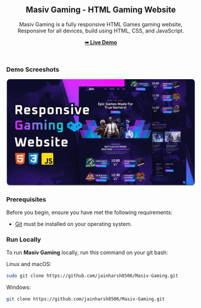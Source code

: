 <div align="center">

  <h2 align="center">Masiv Gaming - HTML Gaming Website</h2>

  Masiv Gaming is a fully responsive HTML Games gaming website, <br />Responsive for all devices, build using HTML, CSS, and JavaScript.

  <a href="https://masivgaming.info.gf/"><strong>➥ Live Demo</strong></a>

</div>

<br />

### Demo Screeshots

![Masiv Gaming Desktop Demo](./readme-images/desktop.png "Desktop Demo")

### Prerequisites

Before you begin, ensure you have met the following requirements:

* [Git](https://git-scm.com/downloads "Download Git") must be installed on your operating system.

### Run Locally

To run **Masiv Gaming** locally, run this command on your git bash:

Linux and macOS:

```bash
sudo git clone https://github.com/jainharsh8506/Masiv-Gaming.git
```

Windows:

```bash
git clone https://github.com/jainharsh8506/Masiv-Gaming.git
```
